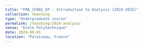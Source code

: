 ```yaml
---
title: "FMA_1F002_EP - Introduction to Analysis (2024-2025)"
collection: teaching
type: "Undergraduate course"
permalink: /teaching/2024-analysis
venue: "Ecole Polytechnique"
date: 2024-09-01
location: "Palaiseau, France"
---
```

